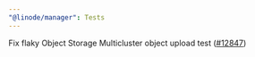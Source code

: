 ```yaml
---
"@linode/manager": Tests
---
```


Fix flaky Object Storage Multicluster object upload test ([#12847](https://github.com/linode/manager/pull/12847))

